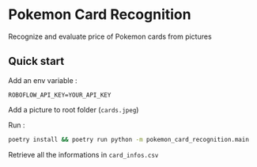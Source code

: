 # Pokemon Card Recognition

Recognize and evaluate price of Pokemon cards from pictures

## Quick start

Add an env variable :

```
ROBOFLOW_API_KEY=YOUR_API_KEY
```

Add a picture to root folder (`cards.jpeg`)

Run :

```sh
poetry install && poetry run python -m pokemon_card_recognition.main
```

Retrieve all the informations in `card_infos.csv`
